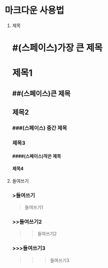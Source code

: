 # 마크다운 사용법

1. 제목

   # #(스페이스)가장 큰 제목

   # 제목1

   ## ##(스페이스)큰 제목

   ## 제목2

   ### ###(스페이스) 중간 제목

   ### 제목3

   #### ####(스페이스)작은 제목

   #### 제목4

2. 들여쓰기
   ### >들여쓰기
   > 들여쓰기1
   ### >>들여쓰기2
   > > 들여쓰기2
   ### >>>들여쓰기3
   > > > 들여쓰기3

